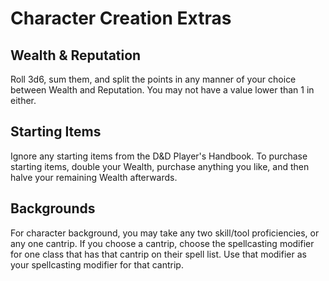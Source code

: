 # Character Creation Extras
## Wealth & Reputation
Roll 3d6, sum them, and split the points in any manner of your choice between 
Wealth and Reputation. You may not have a value lower than 1 in either. 
## Starting Items
Ignore any starting items from the D&D Player's Handbook. To purchase starting 
items, double your Wealth, purchase anything you like, and then halve your 
remaining Wealth afterwards. 
## Backgrounds
For character background, you may take any two skill/tool proficiencies, or any
one cantrip. If you choose a cantrip, choose the spellcasting modifier for one 
class that has that cantrip on their spell list. Use that modifier as your 
spellcasting modifier for that cantrip. 

